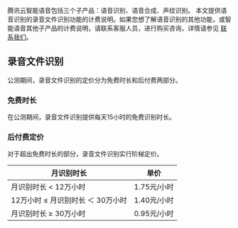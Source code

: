 腾讯云智能语音包括三个子产品：语音识别、语音合成、声纹识别。
本文提供语音识别的录音文件识别功能的计费说明。如果您想了解语音识别的其他功能，或智能语音其他子产品的计费说明，请联系客服人员，进行购买咨询，详情请参见 [联系我们](https://cloud.tencent.com/about/connect)。

## 录音文件识别
公测期间，录音文件识别的定价分为免费时长和后付费两部分。

### 免费时长
在公测期间，录音文件识别提供每天15小时的免费识别时长。

### 后付费定价
对于超出免费时长的部分，录音文件识别实行阶梯定价。

| 月识别时长 | 单价 | 
|---------|---------|
| 月识别时长 < 12万小时	| 1.75元/小时  |
| 12万小时 ≤ 月识别时长 ＜ 30万小时 |	1.40元/小时 |
| 月识别时长 ≥ 30万小时	| 0.95元/小时 |

